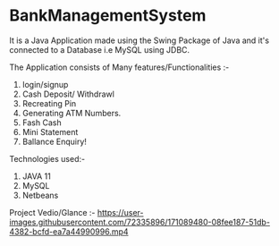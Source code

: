 # BankManagementSystem
It is a Java Application made using the Swing Package of Java and it's connected to a Database i.e MySQL using JDBC.

The Application consists of Many features/Functionalities :-
1. login/signup
2. Cash Deposit/ Withdrawl
3. Recreating Pin
4. Generating ATM Numbers.
5. Fash Cash
6. Mini Statement 
7. Ballance Enquiry!

Technologies used:-
1. JAVA 11
2. MySQL
3. Netbeans

Project Vedio/Glance :- 
https://user-images.githubusercontent.com/72335896/171089480-08fee187-51db-4382-bcfd-ea7a44990996.mp4

